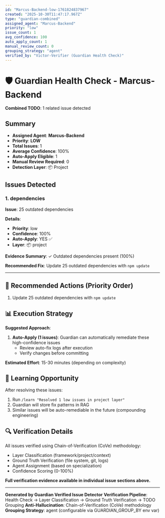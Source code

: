 ```yaml
---
id: "Marcus-Backend-low-1761824837967"
created: "2025-10-30T11:47:17.967Z"
type: "guardian-combined"
assigned_agent: "Marcus-Backend"
priority: "low"
issue_count: 1
avg_confidence: 100
auto_apply_count: 1
manual_review_count: 0
grouping_strategy: "agent"
verified_by: "Victor-Verifier (Guardian Health Check)"
---
```


# 🛡️ Guardian Health Check - Marcus-Backend

**Combined TODO**: 1 related issue detected

## Summary

- **Assigned Agent**: **Marcus-Backend**
- **Priority**: **LOW**
- **Total Issues**: 1
- **Average Confidence**: 100%
- **Auto-Apply Eligible**: 1
- **Manual Review Required**: 0
- **Detection Layer**: 📦 Project

## Issues Detected

### 1. dependencies

**Issue**: 25 outdated dependencies

**Details**:
- **Priority**: low
- **Confidence**: 100%
- **Auto-Apply**: YES ✅
- **Layer**: 📦 project

**Evidence Summary**: ✓ Outdated dependencies present (100%)

**Recommended Fix**: Update 25 outdated dependencies with `npm update`

---

## 🎯 Recommended Actions (Priority Order)

1. Update 25 outdated dependencies with `npm update`

## 📊 Execution Strategy

**Suggested Approach**:

1. **Auto-Apply (1 issues)**: Guardian can automatically remediate these high-confidence issues
   - Review auto-fix logs after execution
   - Verify changes before committing


**Estimated Effort**: 15-30 minutes (depending on complexity)

## 🧠 Learning Opportunity

After resolving these issues:
1. Run `/learn "Resolved 1 low issues in project layer"`
2. Guardian will store fix patterns in RAG
3. Similar issues will be auto-remediable in the future (compounding engineering)

## 🔍 Verification Details

All issues verified using Chain-of-Verification (CoVe) methodology:
- Layer Classification (framework/project/context)
- Ground Truth Verification (file system, git, logs)
- Agent Assignment (based on specialization)
- Confidence Scoring (0-100%)

**Full verification evidence available in individual issue sections above.**

---

**Generated by Guardian Verified Issue Detector**
**Verification Pipeline**: Health Check → Layer Classification → Ground Truth Verification → TODO Grouping
**Anti-Hallucination**: Chain-of-Verification (CoVe) methodology
**Grouping Strategy**: agent (configurable via GUARDIAN_GROUP_BY env var)
